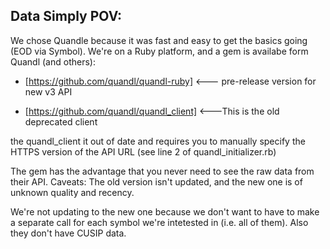 ## Data Simply POV:

We chose Quandle because it was fast and easy to get the basics going (EOD via Symbol). We're on a 
Ruby platform, and a gem is availabe form Quandl (and others):

* [https://github.com/quandl/quandl-ruby] <--- pre-release version for new v3 API

* [https://github.com/quandl/quandl_client] <---This is the old deprecated client

the quandl_client it out of date and requires you to manually specify the HTTPS version of the API
URL (see line 2 of quandl_initializer.rb)

The gem has the advantage that you never need to see the raw data from their API. Caveats: The old version isn't 
updated, and the new one is of unknown quality and recency. 

We're not updating to the new one because we don't want to have to make a separate call for each 
symbol we're intetested in (i.e. all of them). Also they don't have CUSIP data.
